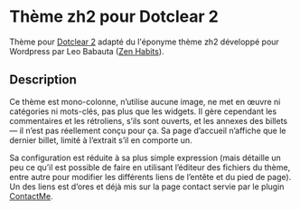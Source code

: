 # Thème zh2 pour Dotclear 2

Thème pour [Dotclear 2](https://fr.dotclear.org/) adapté du l'éponyme thème zh2 développé pour Wordpress par Leo Babauta ([Zen Habits](http://zenhabits.net/)).

## Description

Ce thème est mono-colonne, n’utilise aucune image, ne met en œuvre ni catégories ni mots-clés, pas plus que les widgets. Il gère cependant les commentaires et les rétroliens, s’ils sont ouverts, et les annexes des billets — il n’est pas réellement conçu pour ça. Sa page d’accueil n’affiche que le dernier billet, limité à l’extrait s’il en comporte un.

Sa configuration est réduite à sa plus simple expression (mais détaille un peu ce qu’il est possible de faire en utilisant l’éditeur des fichiers du thème, entre autre pour modifier les différents liens de l’entête et du pied de page). Un des liens est d’ores et déjà mis sur la page contact servie par le plugin [ContactMe](https://plugins.dotaddict.org/dc2/details/contactMe).
